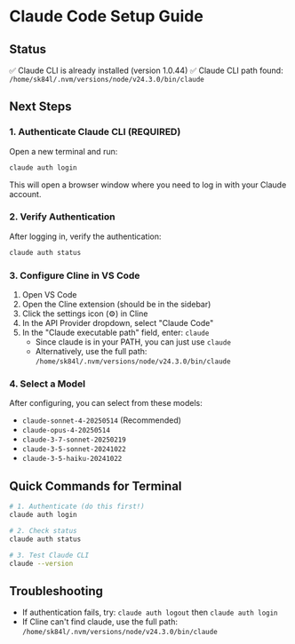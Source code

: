 # Claude Code Setup Guide

## Status
✅ Claude CLI is already installed (version 1.0.44)
✅ Claude CLI path found: `/home/sk84l/.nvm/versions/node/v24.3.0/bin/claude`

## Next Steps

### 1. Authenticate Claude CLI (REQUIRED)
Open a new terminal and run:
```bash
claude auth login
```
This will open a browser window where you need to log in with your Claude account.

### 2. Verify Authentication
After logging in, verify the authentication:
```bash
claude auth status
```

### 3. Configure Cline in VS Code
1. Open VS Code
2. Open the Cline extension (should be in the sidebar)
3. Click the settings icon (⚙️) in Cline
4. In the API Provider dropdown, select "Claude Code"
5. In the "Claude executable path" field, enter: `claude`
   - Since claude is in your PATH, you can just use `claude`
   - Alternatively, use the full path: `/home/sk84l/.nvm/versions/node/v24.3.0/bin/claude`

### 4. Select a Model
After configuring, you can select from these models:
- `claude-sonnet-4-20250514` (Recommended)
- `claude-opus-4-20250514`
- `claude-3-7-sonnet-20250219`
- `claude-3-5-sonnet-20241022`
- `claude-3-5-haiku-20241022`

## Quick Commands for Terminal

```bash
# 1. Authenticate (do this first!)
claude auth login

# 2. Check status
claude auth status

# 3. Test Claude CLI
claude --version
```

## Troubleshooting
- If authentication fails, try: `claude auth logout` then `claude auth login`
- If Cline can't find claude, use the full path: `/home/sk84l/.nvm/versions/node/v24.3.0/bin/claude`